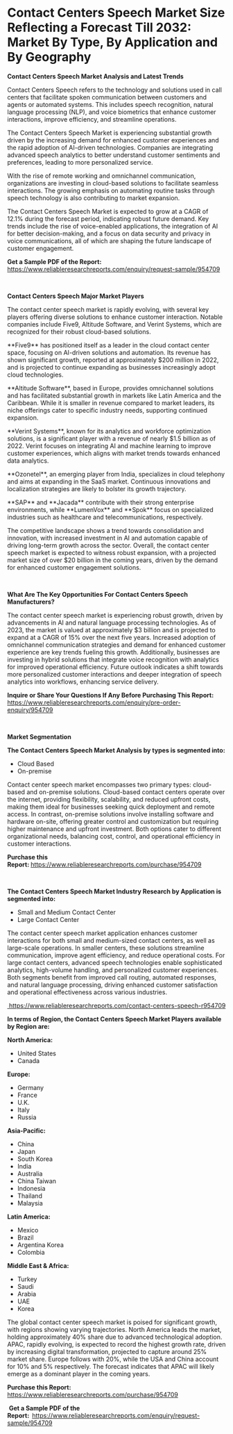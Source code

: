 <p><h1>Contact Centers Speech Market Size Reflecting a Forecast Till 2032: Market By Type, By Application and By Geography</h1></p><p><strong>Contact Centers Speech Market Analysis and Latest Trends</strong></p>
<p><p>Contact Centers Speech refers to the technology and solutions used in call centers that facilitate spoken communication between customers and agents or automated systems. This includes speech recognition, natural language processing (NLP), and voice biometrics that enhance customer interactions, improve efficiency, and streamline operations. </p><p>The Contact Centers Speech Market is experiencing substantial growth driven by the increasing demand for enhanced customer experiences and the rapid adoption of AI-driven technologies. Companies are integrating advanced speech analytics to better understand customer sentiments and preferences, leading to more personalized service. </p><p>With the rise of remote working and omnichannel communication, organizations are investing in cloud-based solutions to facilitate seamless interactions. The growing emphasis on automating routine tasks through speech technology is also contributing to market expansion. </p><p>The Contact Centers Speech Market is expected to grow at a CAGR of 12.1% during the forecast period, indicating robust future demand. Key trends include the rise of voice-enabled applications, the integration of AI for better decision-making, and a focus on data security and privacy in voice communications, all of which are shaping the future landscape of customer engagement.</p></p>
<p><strong>Get a Sample PDF of the Report:&nbsp;</strong> <a href="https://www.reliableresearchreports.com/enquiry/request-sample/954709?utm_campaign=3032&utm_medium=2&utm_source=Github&utm_content=ia&utm_term=18042025&utm_id=contact-centers-speech">https://www.reliableresearchreports.com/enquiry/request-sample/954709</a></p>
<p>&nbsp;</p>
<p><strong>Contact Centers Speech Major Market Players</strong></p>
<p><p>The contact center speech market is rapidly evolving, with several key players offering diverse solutions to enhance customer interaction. Notable companies include Five9, Altitude Software, and Verint Systems, which are recognized for their robust cloud-based solutions.</p><p>**Five9** has positioned itself as a leader in the cloud contact center space, focusing on AI-driven solutions and automation. Its revenue has shown significant growth, reported at approximately $200 million in 2022, and is projected to continue expanding as businesses increasingly adopt cloud technologies. </p><p>**Altitude Software**, based in Europe, provides omnichannel solutions and has facilitated substantial growth in markets like Latin America and the Caribbean. While it is smaller in revenue compared to market leaders, its niche offerings cater to specific industry needs, supporting continued expansion.</p><p>**Verint Systems**, known for its analytics and workforce optimization solutions, is a significant player with a revenue of nearly $1.5 billion as of 2022. Verint focuses on integrating AI and machine learning to improve customer experiences, which aligns with market trends towards enhanced data analytics.</p><p>**Ozonetel**, an emerging player from India, specializes in cloud telephony and aims at expanding in the SaaS market. Continuous innovations and localization strategies are likely to bolster its growth trajectory.</p><p>**SAP** and **Jacada** contribute with their strong enterprise environments, while **LumenVox** and **Spok** focus on specialized industries such as healthcare and telecommunications, respectively. </p><p>The competitive landscape shows a trend towards consolidation and innovation, with increased investment in AI and automation capable of driving long-term growth across the sector. Overall, the contact center speech market is expected to witness robust expansion, with a projected market size of over $20 billion in the coming years, driven by the demand for enhanced customer engagement solutions.</p></p>
<p>&nbsp;</p>
<p><strong>What Are The Key Opportunities For Contact Centers Speech Manufacturers?</strong></p>
<p><p>The contact center speech market is experiencing robust growth, driven by advancements in AI and natural language processing technologies. As of 2023, the market is valued at approximately $3 billion and is projected to expand at a CAGR of 15% over the next five years. Increased adoption of omnichannel communication strategies and demand for enhanced customer experience are key trends fueling this growth. Additionally, businesses are investing in hybrid solutions that integrate voice recognition with analytics for improved operational efficiency. Future outlook indicates a shift towards more personalized customer interactions and deeper integration of speech analytics into workflows, enhancing service delivery.</p></p>
<p><strong>Inquire or Share Your Questions If Any Before Purchasing This Report:</strong> <a href="https://www.reliableresearchreports.com/enquiry/pre-order-enquiry/954709?utm_campaign=3032&utm_medium=2&utm_source=Github&utm_content=ia&utm_term=18042025&utm_id=contact-centers-speech">https://www.reliableresearchreports.com/enquiry/pre-order-enquiry/954709</a></p>
<p>&nbsp;</p>
<p><strong>Market Segmentation</strong></p>
<p><strong>The Contact Centers Speech Market Analysis by types is segmented into:</strong></p>
<p><ul><li>Cloud Based</li><li>On-premise</li></ul></p>
<p><p>Contact center speech market encompasses two primary types: cloud-based and on-premise solutions. Cloud-based contact centers operate over the internet, providing flexibility, scalability, and reduced upfront costs, making them ideal for businesses seeking quick deployment and remote access. In contrast, on-premise solutions involve installing software and hardware on-site, offering greater control and customization but requiring higher maintenance and upfront investment. Both options cater to different organizational needs, balancing cost, control, and operational efficiency in customer interactions.</p></p>
<p><strong>Purchase this Report:&nbsp;</strong><a href="https://www.reliableresearchreports.com/purchase/954709?utm_campaign=3032&utm_medium=2&utm_source=Github&utm_content=ia&utm_term=18042025&utm_id=contact-centers-speech">https://www.reliableresearchreports.com/purchase/954709</a></p>
<p>&nbsp;</p>
<p><strong>The Contact Centers Speech Market Industry Research by Application is segmented into:</strong></p>
<p><ul><li>Small and Medium Contact Center</li><li>Large Contact Center</li></ul></p>
<p><p>The contact center speech market application enhances customer interactions for both small and medium-sized contact centers, as well as large-scale operations. In smaller centers, these solutions streamline communication, improve agent efficiency, and reduce operational costs. For large contact centers, advanced speech technologies enable sophisticated analytics, high-volume handling, and personalized customer experiences. Both segments benefit from improved call routing, automated responses, and natural language processing, driving enhanced customer satisfaction and operational effectiveness across various industries.</p></p>
<p><a href="https://www.reliableresearchreports.com/contact-centers-speech-r954709?utm_campaign=3032&utm_medium=2&utm_source=Github&utm_content=ia&utm_term=18042025&utm_id=contact-centers-speech">&nbsp;https://www.reliableresearchreports.com/contact-centers-speech-r954709</a></p>
<p><strong>In terms of Region, the Contact Centers Speech Market Players available by Region are:</strong></p>
<p>
    <p> <strong> North America: </strong>
        <ul>
            <li>United States</li>
            <li>Canada</li>
        </ul>
        </p> 
    <p> <strong> Europe: </strong>
        <ul>
            <li>Germany</li>
            <li>France</li>
            <li>U.K.</li>
            <li>Italy</li>
            <li>Russia</li>
        </ul>
        </p> 
    <p> <strong> Asia-Pacific: </strong>
        <ul>
            <li>China</li>
            <li>Japan</li>
            <li>South Korea</li>
            <li>India</li>
            <li>Australia</li>
            <li>China Taiwan</li>
            <li>Indonesia</li>
            <li>Thailand</li>
            <li>Malaysia</li>
        </ul>
        </p> 
    <p> <strong> Latin America: </strong>
        <ul>
            <li>Mexico</li>
            <li>Brazil</li>
            <li>Argentina Korea</li>
            <li>Colombia</li>
        </ul>
        </p> 
    <p> <strong> Middle East & Africa: </strong>
        <ul>
            <li>Turkey</li>
            <li>Saudi</li>
            <li>Arabia</li>
            <li>UAE</li>
            <li>Korea</li>
        </ul>
    </p>
    </p>
<p><p>The global contact center speech market is poised for significant growth, with regions showing varying trajectories. North America leads the market, holding approximately 40% share due to advanced technological adoption. APAC, rapidly evolving, is expected to record the highest growth rate, driven by increasing digital transformation, projected to capture around 25% market share. Europe follows with 20%, while the USA and China account for 10% and 5% respectively. The forecast indicates that APAC will likely emerge as a dominant player in the coming years.</p></p>
<p><strong>Purchase this Report: </strong><a href="https://www.reliableresearchreports.com/purchase/954709?utm_campaign=3032&utm_medium=2&utm_source=Github&utm_content=ia&utm_term=18042025&utm_id=contact-centers-speech">https://www.reliableresearchreports.com/purchase/954709</a></p>
<p>&nbsp;<strong>Get a Sample PDF of the Report:&nbsp;&nbsp;</strong><a href="https://www.reliableresearchreports.com/enquiry/request-sample/954709?utm_campaign=3032&utm_medium=2&utm_source=Github&utm_content=ia&utm_term=18042025&utm_id=contact-centers-speech">https://www.reliableresearchreports.com/enquiry/request-sample/954709</a></p>
<p><strong></strong></p>
<p><p></p><p></p><p></p></p>